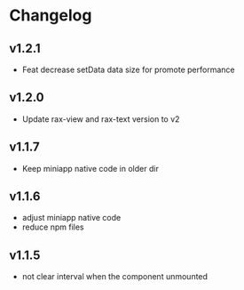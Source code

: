 # Changelog
## v1.2.1

- Feat decrease setData data size for promote performance

## v1.2.0

- Update rax-view and rax-text version to v2

## v1.1.7

- Keep miniapp native code in older dir

## v1.1.6

- adjust miniapp native code
- reduce npm files

## v1.1.5 

- not clear interval when the component unmounted
